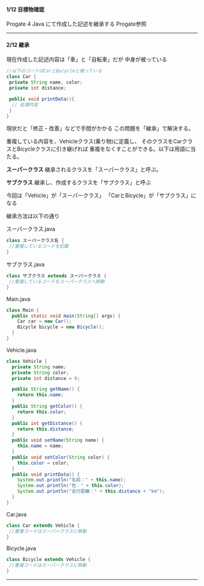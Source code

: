 #### 1/12 目標物確認
Progate 4 Java にて作成した記述を継承する
Progate参照
***

#### 2/12 継承
現在作成した記述内容は「車」と「自転車」だが
中身が被っている
``` java
//以下のコードはCarとBycycleと被っている
class Car {
 private String name, color;
 private int distance;

 public void printData(){
  // 処理内容
 }
}
```
現状だと「修正・改善」などで手間がかかる
この問題を「継承」で解決する。

重複している内容を、Vehicleクラス(乗り物)に定義し、
そのクラスをCarクラスとBicycleクラスに引き継げれば
重複をなくすことができる。以下は用語に当たる。

**スーパークラス**
継承されるクラスを「スーパークラス」と呼ぶ。

**サブクラス**
継承し、作成するクラスを「サブクラス」と呼ぶ

今回は「Vehicle」が「スーパークラス」
「CarとBicycle」が「サブクラス」になる

継承方法は以下の通り

スーパークラス.java
``` java
class スーパークラス名 {
 //重複しているコードを記載
}
```

サブクラス.java
``` java
class サブクラス extends スーパークラス {
 //重複しているコードをスーパークラスへ移動
}
```


Main.java
```java
class Main {
  public static void main(String[] args) {
    Car car = new Car();
    Bicycle bicycle = new Bicycle();
  }
}

```

Vehicle.java
```java
class Vehicle {
  private String name;
  private String color;
  private int distance = 0;

  public String getName() {
    return this.name;
  }
  public String getColor() {
    return this.color;
  }
  public int getDistance() {
    return this.distance;
  }
  public void setName(String name) {
    this.name = name;
  }
  public void setColor(String color) {
    this.color = color;
  }
  public void printData() {
    System.out.println("名前：" + this.name);
    System.out.println("色：" + this.color);
    System.out.println("走行距離：" + this.distance + "km");
  }
}
```

Car.java
```java
class Car extends Vehicle {
 //重複コードはスーパークラスに移動
}
```

Bicycle.java
```java
class Bicycle extends Vehicle {
 //重複コードはスーパークラスに移動
}
```

***
